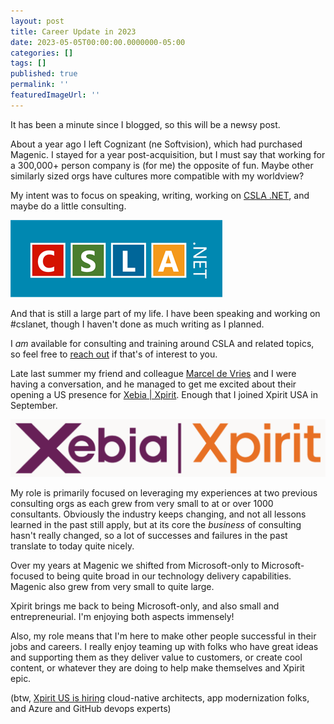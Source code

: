 ```yaml
---
layout: post
title: Career Update in 2023
date: 2023-05-05T00:00:00.0000000-05:00
categories: []
tags: []
published: true
permalink: ''
featuredImageUrl: ''
---
```

It has been a minute since I blogged, so this will be a newsy post.

About a year ago I left Cognizant (ne Softvision), which had purchased Magenic. I stayed for a year post-acquisition, but I must say that working for a 300,000+ person company is (for me) the opposite of fun. Maybe other similarly sized orgs have cultures more compatible with my worldview?

My intent was to focus on speaking, writing, working on [CSLA .NET](https://cslanet.com), and maybe do a little consulting.

![CSLA .NET logo](/assets/2023-05-02-Career-Update-in-2023/cslalogo.png)

And that is still a large part of my life. I have been speaking and working on #cslanet, though I haven't done as much writing as I planned.

I _am_ available for consulting and training around CSLA and related topics, so feel free to [reach out](https://about.me/rockfordlhotka) if that's of interest to you.

Late last summer my friend and colleague [Marcel de Vries](https://github.com/vriesmarcel) and I were having a conversation, and he managed to get me excited about their opening a US presence for [Xebia \| Xpirit](https://xpirit.com/). Enough that I joined Xpirit USA in September.

![Xebia \| Xpirit logo](/assets/2023-05-02-Career-Update-in-2023/Xebia-Xpirit-logo.png)

My role is primarily focused on leveraging my experiences at two previous consulting orgs as each grew from very small to at or over 1000 consultants. Obviously the industry keeps changing, and not all lessons learned in the past still apply, but at its core the _business_ of consulting hasn't really changed, so a lot of successes and failures in the past translate to today quite nicely.

Over my years at Magenic we shifted from Microsoft-only to Microsoft-focused to being quite broad in our technology delivery capabilities. Magenic also grew from very small to quite large.

Xpirit brings me back to being Microsoft-only, and also small and entrepreneurial. I'm enjoying both aspects immensely!

Also, my role means that I'm here to make other people successful in their jobs and careers. I really enjoy teaming up with folks who have great ideas and supporting them as they deliver value to customers, or create cool content, or whatever they are doing to help make themselves and Xpirit epic.

(btw, [Xpirit US is hiring](https://xpirit.com/dna/xpirit-usa/) cloud-native architects, app modernization folks, and Azure and GitHub devops experts)
